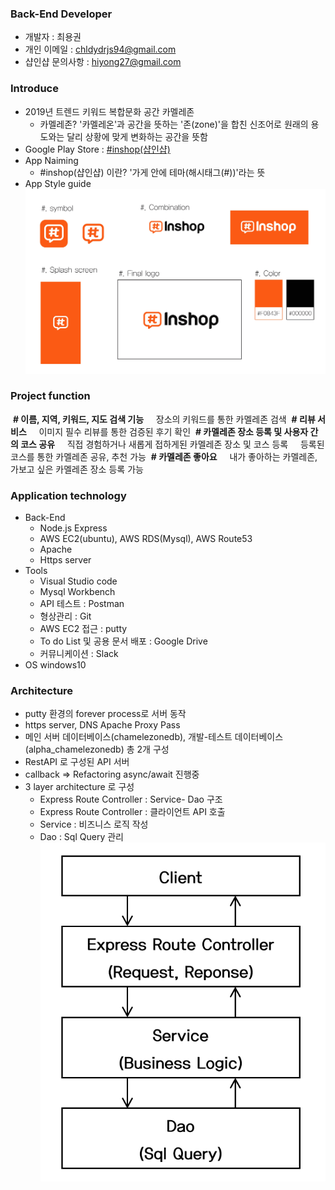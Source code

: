 ### Back-End Developer

- 개발자 : 최용권
- 개인 이메일 : chldydrjs94@gmail.com
- 샵인샵 문의사항 : hiyong27@gmail.com


### Introduce

- 2019년 트렌드 키워드 복합문화 공간 카멜레존
  - 카멜레존? '카멜레온'과 공간을 뜻하는 '존(zone)'을 합친 신조어로 원래의 용도와는 달리 상황에 맞게 변화하는 공간을 뜻함
- Google Play Store : [#inshop(샵인샵)](https://play.google.com/store/apps/details?id=tk.yeonaeyong.shopinshop)
- App Naiming
  - #inshop(샵인샵) 이란? '가게 안에 테마(해시태그(#))'라는 뜻
- App Style guide
  ![](asset\style-guide.jpg)<br>


### Project function
  &nbsp;<b>&#35; 이름, 지역, 키워드, 지도 검색 기능</b>
  &nbsp;&nbsp;&nbsp;&nbsp;장소의 키워드를 통한 카멜레존 검색
  &nbsp;<b>&#35; 리뷰 서비스</b>
  &nbsp;&nbsp;&nbsp;&nbsp;이미지 필수 리뷰를 통한 검증된 후기 확인
  &nbsp;<b>&#35; 카멜레존 장소 등록 및 사용자 간의 코스 공유</b>
  &nbsp;&nbsp;&nbsp;&nbsp;직접 경험하거나 새롭게 접하게된 카멜레존 장소 및 코스 등록
  &nbsp;&nbsp;&nbsp;&nbsp;등록된 코스를 통한 카멜레존 공유, 추천 가능
  &nbsp;<b>&#35; 카멜레존 좋아요</b>
  &nbsp;&nbsp;&nbsp;&nbsp;내가 좋아하는 카멜레존, 가보고 싶은 카멜레존 장소 등록 가능


### Application technology
- Back-End
  - Node.js Express
  - AWS EC2(ubuntu), AWS RDS(Mysql), AWS Route53
  - Apache
  - Https server
- Tools
  - Visual Studio code
  - Mysql Workbench
  - API 테스트 : Postman
  - 형상관리 : Git
  - AWS EC2 접근 : putty
  - To do List 및 공용 문서 배포 : Google Drive
  - 커뮤니케이션 : Slack
- OS
  windows10


### Architecture
- putty 환경의 forever process로 서버 동작
- https server, DNS Apache Proxy Pass
- 메인 서버 데이터베이스(chamelezonedb), 개발-테스트 데이터베이스(alpha_chamelezonedb) 총 2개 구성
- RestAPI 로 구성된 API 서버
- callback => Refactoring async/await 진행중
- 3 layer architecture 로 구성
  - Express Route Controller : Service- Dao 구조
  - Express Route Controller : 클라이언트 API 호출
  - Service : 비즈니스 로직 작성
  - Dao : Sql Query 관리
  ![](asset\3LalerArchtect.PNG)<br>
